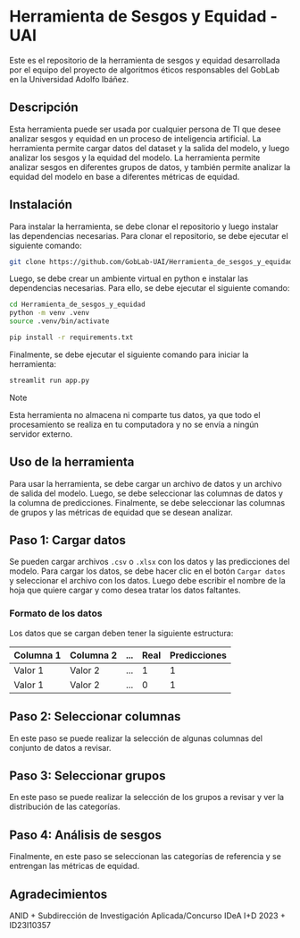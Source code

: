 # Herramienta de Sesgos y Equidad - UAI


Este es el repositorio de la herramienta de sesgos y equidad desarrollada por el equipo del proyecto de algoritmos éticos responsables del GobLab en la Universidad Adolfo Ibáñez.

## Descripción

Esta herramienta puede ser usada por cualquier persona de TI que desee analizar sesgos y equidad en un proceso de inteligencia artificial. La herramienta permite cargar datos del dataset y la salida del modelo, y luego analizar los sesgos y la equidad del modelo. La herramienta permite analizar sesgos en diferentes grupos de datos, y también permite analizar la equidad del modelo en base a diferentes métricas de equidad.

## Instalación

Para instalar la herramienta, se debe clonar el repositorio y luego instalar las dependencias necesarias. Para clonar el repositorio, se debe ejecutar el siguiente comando:

```bash
git clone https://github.com/GobLab-UAI/Herramienta_de_sesgos_y_equidad.git

```

Luego, se debe crear un ambiente virtual en python e instalar las dependencias necesarias. Para ello, se debe ejecutar el siguiente comando:

```bash
cd Herramienta_de_sesgos_y_equidad
python -m venv .venv
source .venv/bin/activate

pip install -r requirements.txt
```
Finalmente, se debe ejecutar el siguiente comando para iniciar la herramienta:

```bash
streamlit run app.py
```

>[!NOTE]
>
>Esta herramienta no almacena ni comparte tus datos, ya que todo el procesamiento se realiza en tu computadora y no se envía a ningún servidor externo.


## Uso de la herramienta

Para usar la herramienta, se debe cargar un archivo de datos y un archivo de salida del modelo. Luego, se debe seleccionar las columnas de datos y la columna de predicciones. Finalmente, se debe seleccionar las columnas de grupos y las métricas de equidad que se desean analizar.

## Paso 1: Cargar datos

Se pueden cargar archivos `.csv` o `.xlsx` con los datos y las predicciones del modelo. Para cargar los datos, se debe hacer clic en el botón `Cargar datos` y seleccionar el archivo con los datos. Luego debe escribir el nombre de la hoja que quiere cargar y como desea tratar los datos faltantes.

### Formato de los datos
Los datos que se cargan deben tener la siguiente estructura:

| Columna 1 | Columna 2 | ... | Real | Predicciones |
|---|---|---|---|---|
| Valor 1 | Valor 2 | ... | 1 | 1 |
| Valor 1 | Valor 2 | ... | 0 | 1 |

## Paso 2: Seleccionar columnas

En este paso se puede realizar la selección de algunas columnas del conjunto de datos a revisar.

## Paso 3: Seleccionar grupos

En este paso se puede realizar la selección de los grupos a revisar y ver la distribución de las categorías.

## Paso 4: Análisis de sesgos

Finalmente, en este paso se seleccionan las categorías de referencia y se entrengan las métricas de equidad.

## Agradecimientos

ANID + Subdirección de Investigación Aplicada/Concurso IDeA I+D 2023 + ID23I10357
